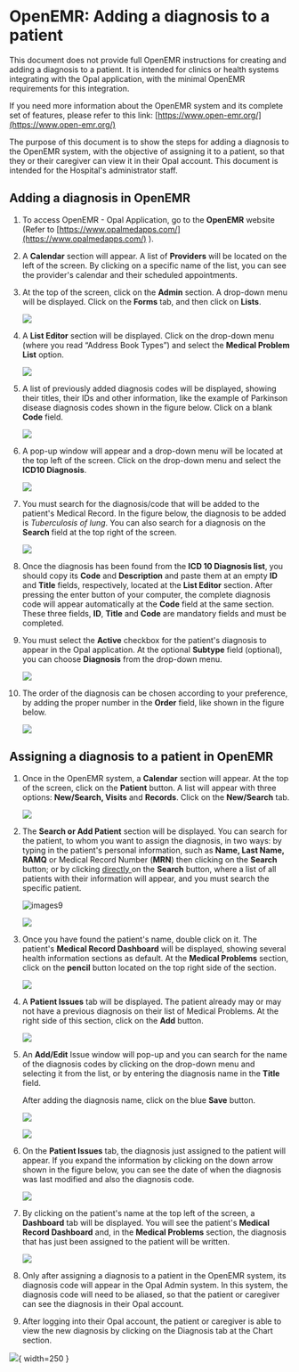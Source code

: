 <!--
SPDX-FileCopyrightText: Copyright (C) 2025 Opal Health Informatics Group at the Research Institute of the McGill University Health Centre <john.kildea@mcgill.ca>

SPDX-License-Identifier: CC-BY-SA-4.0
-->

# OpenEMR: Adding a diagnosis to a patient

This document does not provide full OpenEMR instructions for creating and adding a diagnosis to a patient. It is intended for clinics or health systems integrating with the Opal application, with the minimal OpenEMR requirements for this integration.

If you need more information about the OpenEMR system and its complete set of features, please refer to this link: [https://www.open-emr.org/](https://www.open-emr.org/)

The purpose of this document is to show the steps for adding a diagnosis to the OpenEMR system, with the objective of assigning it to a patient, so that they or their caregiver can view it in their Opal account. This document is intended for the Hospital's administrator staff.

## Adding a diagnosis in OpenEMR

1. To access OpenEMR - Opal Application, go to the **OpenEMR** website (Refer to [https://www.opalmedapps.com/](https://www.opalmedapps.com/) ).

1. A **Calendar** section will appear. A list of **Providers** will be located on the left of the screen. By clicking on a specific name of the list, you can see the provider's calendar and their scheduled appointments.

1. At the top of the screen, click on the **Admin** section. A drop-down menu will be displayed. Click on the **Forms** tab, and then click on **Lists**.

    ![](images/1_OpenEMR_Calendar_AdminList.png)

1. A **List Editor** section will be displayed. Click on the drop-down menu (where you read “Address Book Types”) and select the **Medical Problem List** option.

    ![](images/2_OpenEMR_Diagnosis_ListEditor_MedicalProblem.png)

1. A list of previously added diagnosis codes will be displayed, showing their titles, their IDs and other information, like the example of Parkinson disease diagnosis codes shown in the figure below. Click on a blank **Code** field.

    ![](images/3_OpenEMR_ListEditor_AddingDiagnosis.png)

1. A pop-up window will appear and a drop-down menu will be located at the top left of the screen. Click on the drop-down menu and select the **ICD10 Diagnosis**.

    ![](images/4_OpenEMR_Diagnosis_ICD10List_Selected.png)

1. You must search for the diagnosis/code that will be added to the patient's Medical Record. In the figure below, the diagnosis to be added is *Tuberculosis of lung*. You can also search for a diagnosis on the **Search** field at the top right of the screen.

    ![](images/5_OpenEMR_Diagnosis_Dashboard_ICD10List_Tuberculosis.png)

1. Once the diagnosis has been found from the **ICD 10 Diagnosis list**, you should copy its **Code** and **Description** and paste them at an empty **ID** and **Title** fields, respectively, located at the **List Editor** section. After pressing the enter button of your computer, the complete diagnosis code will appear automatically at the **Code** field at the same section. These three fields, **ID**, **Title** and **Code** are mandatory fields and must be completed.

1. You must select the **Active** checkbox for the patient's diagnosis to appear in the Opal application. At the optional **Subtype** field (optional), you can choose **Diagnosis** from the drop-down menu.

    ![](images/6_OpenEMR_ListEditor_Medical_IssueList_checkbox.png)

1. The order of the diagnosis can be chosen according to your preference, by adding the proper number in the **Order** field, like shown in the figure below.

    ![](images/7_OpenEMR_ListEditor_Medical_IssueList_DiagnosisOrder.png)

## Assigning a diagnosis to a patient in OpenEMR

1. Once in the OpenEMR system, a **Calendar** section will appear. At the top of the screen, click on the **Patient** button. A list will appear with three options: **New/Search, Visits** and **Records**. Click on the **New/Search** tab.

    ![](images/8_OpenEMR_Calendar_NewSearchPatient.png)

1. The **Search or Add Patient** section will be displayed. You can search for the patient, to whom you want to assign the diagnosis, in two ways: by typing in the patient's personal information, such as **Name, Last Name, RAMQ** or Medical Record Number (**MRN**) then clicking on the **Search** button; or by clicking <span style="text-decoration:underline;">directly </span>on the **Search** button, where a list of all patients with their information will appear, and you must search the specific patient.

    ![images9](images/9_OpenEMR_SearchAddPatientTab.png)

    ![](images/10_OpenEMR_PatientSearch_ListofPatients.png)

1. Once you have found the patient's name, double click on it. The patient's **Medical Record Dashboard** will be displayed, showing several health information sections as default. At the **Medical Problems** section, click on the **pencil** button located on the top right side of the section.

    ![](images/11_OpenEMR_Dashboard_EditDiagnosis.png)

1. A **Patient Issues** tab will be displayed. The patient already may or may not have a previous diagnosis on their list of Medical Problems. At the right side of this section, click on the **Add** button.

    ![](images/12_OpenEMR_Diagnosis_PatientIssues_MedicalProblems_Add.png)

1. An **Add/Edit** Issue window will pop-up and you can search for the name of the diagnosis codes by clicking on the drop-down menu and selecting it from the list, or by entering the diagnosis name in the **Title** field.

    After adding the diagnosis name, click on the blue **Save** button.

    ![](images/13_OpenEMR_Diagnosis_PatientIssues_IssueTab.png)

    ![](images/14_OpenEMR_Diagnosis_IssueTab_Tuberculosis.png)

1. On the **Patient Issues** tab, the diagnosis just assigned to the patient will appear. If you expand the information by clicking on the down arrow shown in the figure below, you can see the date of when the diagnosis was last modified and also the diagnosis code.

    ![](images/15_OpenEMR_Diagnosis_PatientIssues_MedicalProblems_Tuberculosis.png)

1. By clicking on the patient's name at the top left of the screen, a **Dashboard** tab will be displayed. You will see the patient's **Medical Record Dashboard** and, in the **Medical Problems** section, the diagnosis that has just been assigned to the patient will be written.

    ![](images/16_OpenEMR_Diagnosis_Dashboard_MedicalProblems_Tuberculosis.png)

1. Only after assigning a diagnosis to a patient in the OpenEMR system, its diagnosis code will appear in the Opal Admin system. In this system, the diagnosis code will need to be aliased, so that the patient or caregiver can see the diagnosis in their Opal account.

1. After logging into their Opal account, the patient or caregiver is able to view the new diagnosis by clicking on the Diagnosis tab at the Chart section.

![](images/17_OpalApp_DiagnosisSection.jpg){ width=250 }
